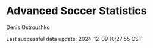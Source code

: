 # Advanced Soccer Statistics
Denis Ostroushko

<!-- gfm -->

Last successful data update: 2024-12-09 10:27:55 CST
